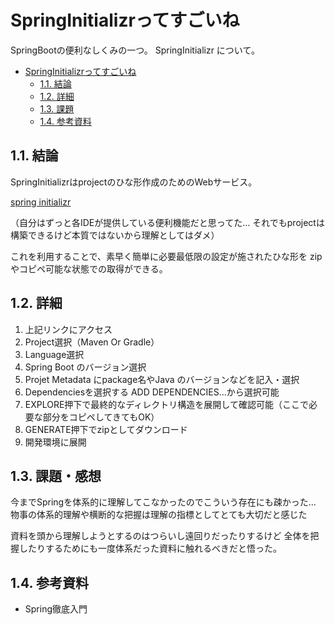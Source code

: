 # SpringInitializrってすごいね
SpringBootの便利なしくみの一つ。 
SpringInitializr について。

- [SpringInitializrってすごいね](#springinitializrってすごいね)
  - [1.1. 結論](#11-結論)
  - [1.2. 詳細](#12-詳細)
  - [1.3. 課題](#13-課題)
  - [1.4. 参考資料](#14-参考資料)

## 1.1. 結論
SpringInitializrはprojectのひな形作成のためのWebサービス。

[spring initializr](https://start.spring.io/) 

（自分はずっと各IDEが提供している便利機能だと思ってた… 
それでもprojectは構築できるけど本質ではないから理解としてはダメ） 

これを利用することで、素早く簡単に必要最低限の設定が施されたひな形を
zipやコピペ可能な状態での取得ができる。

## 1.2. 詳細
1. 上記リンクにアクセス 
2. Project選択（Maven Or Gradle） 
3. Language選択 
4. Spring Boot のバージョン選択
5. Projet Metadata にpackage名やJava のバージョンなどを記入・選択
6. Dependenciesを選択する ADD DEPENDENCIES...から選択可能
7. EXPLORE押下で最終的なディレクトリ構造を展開して確認可能（ここで必要な部分をコピペしてきてもOK）
8. GENERATE押下でzipとしてダウンロード
9. 開発環境に展開


## 1.3. 課題・感想
今までSpringを体系的に理解してこなかったのでこういう存在にも疎かった… 
物事の体系的理解や横断的な把握は理解の指標としてとても大切だと感じた 

資料を頭から理解しようとするのはつらいし遠回りだったりするけど 
全体を把握したりするためにも一度体系だった資料に触れるべきだと悟った。 

## 1.4. 参考資料 
- Spring徹底入門